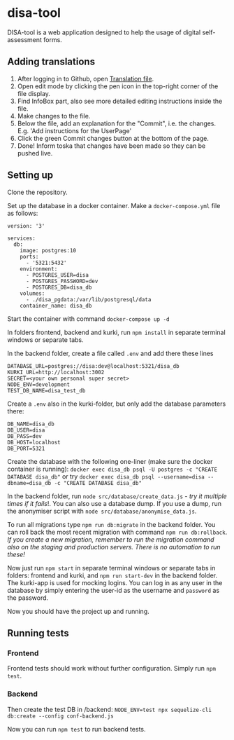 # disa-tool

DISA-tool is a web application designed to help the usage of digital self-assessment forms.

## Adding translations
1) After logging in to Github, open [Translation file](https://github.com/UniversityOfHelsinkiCS/disa-tool/blob/master/frontend/src/translation.js).
2) Open edit mode by clicking the pen icon in the top-right corner of the file display.
3) Find InfoBox part, also see more detailed editing instructions inside the file.
4) Make changes to the file.
5) Below the file, add an explanation for the "Commit", i.e. the changes. E.g. 'Add instructions for the UserPage'
6) Click the green Commit changes button at the bottom of the page.
7) Done! Inform toska that changes have been made so they can be pushed live.

## Setting up

Clone the repository.

Set up the database in a docker container.
Make a `docker-compose.yml` file as follows:

```
version: '3'

services:
  db:
    image: postgres:10
    ports:
      - '5321:5432'
    environment:
      - POSTGRES_USER=disa
      - POSTGRES_PASSWORD=dev
      - POSTGRES_DB=disa_db
    volumes:
      - ./disa_pgdata:/var/lib/postgresql/data
    container_name: disa_db
```

Start the container with command `docker-compose up -d`

In folders frontend, backend and kurki, run `npm install` in separate terminal windows or separate tabs.

In the backend folder, create a file called `.env` and add there these lines

```
DATABASE_URL=postgres://disa:dev@localhost:5321/disa_db
KURKI_URL=http://localhost:3002
SECRET=<your own personal super secret>
NODE_ENV=development
TEST_DB_NAME=disa_test_db
```

Create a `.env` also in the kurki-folder, but only add the database parameters there:

```
DB_NAME=disa_db
DB_USER=disa
DB_PASS=dev
DB_HOST=localhost
DB_PORT=5321
```

Create the database with the following one-liner (make sure the docker container is running):
`docker exec disa_db psql -U postgres -c "CREATE DATABASE disa_db"` or try `docker exec disa_db psql --username=disa --dbname=disa_db -c "CREATE DATABASE disa_db"`

In the backend folder, run `node src/database/create_data.js` - *try it multiple times if it fails*!. You can also use a database dump. If you use a dump, run the anonymiser script with `node src/database/anonymise_data.js`.

To run all migrations type `npm run db:migrate` in the backend folder. You can roll back the most recent migration with command `npm run db:rollback`. _If you create a new migration, remember to run the migration command also on the staging and production servers. There is no automation to run these!_

Now just run `npm start` in separate terminal windows or separate tabs in folders: frontend and kurki, and `npm run start-dev` in the backend folder. The kurki-app is used for mocking logins. You can log in as any user in the database by simply entering the user-id as the username and `password` as the password.

Now you should have the project up and running.

## Running tests

### Frontend

Frontend tests should work without further configuration. Simply run `npm test`.

### Backend

Then create the test DB in /backend: `NODE_ENV=test npx sequelize-cli db:create --config conf-backend.js`

Now you can run `npm test` to run backend tests.
